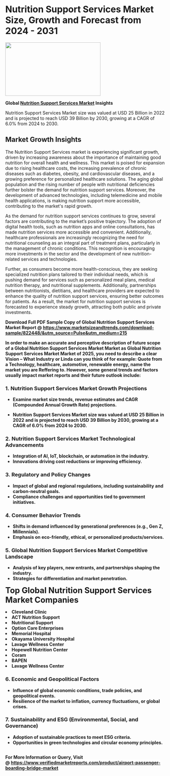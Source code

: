 <H1>Nutrition Support Services Market Size, Growth and Forecast from 2024 - 2031</H1><img class="aligncenter size-medium wp-image-584254" src="https://thirdeyenews.in/wp-content/uploads/2024/09/Global-Market-Research-300x168.jpeg" alt="" width="300" height="168" /><p><strong>Global&nbsp;<a href="https://www.marketsizeandtrends.com/download-sample/822448/&amp;utm_source=Pulse&amp;utm_medium=215">Nutrition Support Services Market</a> Insights</strong></p><p>Nutrition Support Services Market size was valued at USD 25 Billion in 2022 and is projected to reach USD 39 Billion by 2030, growing at a CAGR of 6.0% from 2024 to 2030.</p><p><h2>Market Growth Insights</h2> <p>The Nutrition Support Services market is experiencing significant growth, driven by increasing awareness about the importance of maintaining good nutrition for overall health and wellness. This market is poised for expansion due to rising healthcare costs, the increasing prevalence of chronic diseases such as diabetes, obesity, and cardiovascular diseases, and a growing preference for personalized healthcare solutions. The aging global population and the rising number of people with nutritional deficiencies further bolster the demand for nutrition support services. Moreover, the development of advanced technologies, including telemedicine and mobile health applications, is making nutrition support more accessible, contributing to the market's rapid growth.</p> <p><strong></strong></p> <p>As the demand for nutrition support services continues to grow, several factors are contributing to the market’s positive trajectory. The adoption of digital health tools, such as nutrition apps and online consultations, has made nutrition services more accessible and convenient. Additionally, healthcare professionals are increasingly recognizing the need for nutritional counseling as an integral part of treatment plans, particularly in the management of chronic conditions. This recognition is encouraging more investments in the sector and the development of new nutrition-related services and technologies.</p> <p>Further, as consumers become more health-conscious, they are seeking specialized nutrition plans tailored to their individual needs, which is pushing demand for services such as personalized meal plans, medical nutrition therapy, and nutritional supplements. Additionally, partnerships between nutritionists, dietitians, and healthcare providers are expected to enhance the quality of nutrition support services, ensuring better outcomes for patients. As a result, the market for nutrition support services is forecasted to experience steady growth, attracting both public and private investments.</p> <p><strong></p><p><span class=""><strong>Download Full PDF Sample Copy of Global Nutrition Support Services Market Report</strong> @ <a href="https://www.marketsizeandtrends.com/download-sample/822448/&amp;utm_source=Pulse&amp;utm_medium=215" target="_blank">https://www.marketsizeandtrends.com/download-sample/822448/&amp;utm_source=Pulse&amp;utm_medium=215</a></span></p><p>In order to make an accurate and perceptive description of future scope of a Global&nbsp;Nutrition Support Services Market Market as Global&nbsp;Nutrition Support Services Market Market of 2025, you need to describe a clear Vision &ndash; What Industry or Linda can you think of for example: Quote from a Technology, healthcare, automotive, renewable energy, name the market you are Reffering to. However, some general trends and factors usually impact market reports and their future outlook include:</p><h3>1.&nbsp;<strong>Nutrition Support Services Market Growth Projections</strong></h3><ul><li>Examine market size trends, revenue estimates and CAGR (Compounded Annual Growth Rate) projections.</li><li><p>Nutrition Support Services Market size was valued at USD 25 Billion in 2022 and is projected to reach USD 39 Billion by 2030, growing at a CAGR of 6.0% from 2024 to 2030.</p></li></ul><h3>2.&nbsp;<strong>Nutrition Support Services Market Technological Advancements</strong></h3><ul><li>Integration of AI, IoT, blockchain, or automation in the industry.</li><li>Innovations driving cost reductions or improving efficiency.</li></ul><h3>3.&nbsp;<strong>Regulatory and Policy Changes</strong></h3><ul><li>Impact of global and regional regulations, including sustainability and carbon-neutral goals.</li><li>Compliance challenges and opportunities tied to government initiatives.</li></ul><h3>4.&nbsp;<strong>Consumer Behavior Trends</strong></h3><ul><li>Shifts in demand influenced by generational preferences (e.g., Gen Z, Millennials).</li><li>Emphasis on eco-friendly, ethical, or personalized products/services.</li></ul><h3>5.&nbsp;<strong>Global Nutrition Support Services Market Competitive Landscape</strong></h3><ul><li>Analysis of key players, new entrants, and partnerships shaping the industry.</li><li>Strategies for differentiation and market penetration.</li></ul><p data-pm-slice="1 1 []"><span style="color: inherit; font-family: inherit; font-size: 25px;">Top Global Nutrition Support Services Market Companies</span></p><div class="" data-test-id=""><p><li>Cleveland Clinic</li><li> ACT Nutrition Support</li><li> Nutritional Support</li><li> Option Care Enterprises</li><li> Memorial Hospital</li><li> Okayama University Hospital</li><li> Lavage Wellness Center</li><li> Hopewell Nutrition Center</li><li> Coram</li><li> BAPEN</li><li> Lavage Wellness Center</li></p></div><h3>6.&nbsp;<strong>Economic and Geopolitical Factors</strong></h3><ul><li>Influence of global economic conditions, trade policies, and geopolitical events.</li><li>Resilience of the market to inflation, currency fluctuations, or global crises.</li></ul><h3>7.&nbsp;<strong>Sustainability and ESG (Environmental, Social, and Governance)</strong></h3><ul><li>Adoption of sustainable practices to meet ESG criteria.</li><li>Opportunities in green technologies and circular economy principles.</li></ul><h2><strong style="font-size: 14px;">For More Information or Query, Visit @&nbsp;</strong><a style="background-color: #ffffff; font-size: 14px;" href="https://www.marketsizeandtrends.com/report/nutrition-support-services-market/" target="_blank">https://www.verifiedmarketreports.com/product/airport-passenger-boarding-bridge-market</a></h2>
